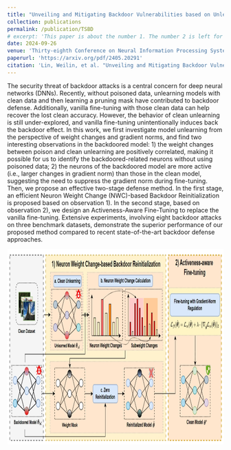 ```yaml
---
title: "Unveiling and Mitigating Backdoor Vulnerabilities based on Unlearning Weight Changes and Backdoor Activeness"
collection: publications
permalink: /publication/TSBD
# excerpt: 'This paper is about the number 1. The number 2 is left for future work.'
date: 2024-09-26
venue: 'Thirty-eighth Conference on Neural Information Processing Systems. NeurIPS 2024.'
paperurl: 'https://arxiv.org/pdf/2405.20291'
citation: 'Lin, Weilin, et al. "Unveiling and Mitigating Backdoor Vulnerabilities based on Unlearning Weight Changes and Backdoor Activeness." Thirty-eighth Conference on Neural Information Processing Systems. NeurIPS 2024.'
---
```


The security threat of backdoor attacks is a central concern for deep neural networks (DNNs). Recently, without poisoned data, unlearning models with clean data and then learning a pruning mask have contributed to backdoor defense. Additionally, vanilla fine-tuning with those clean data can help recover the lost clean accuracy. However, the behavior of clean unlearning is still under-explored, and vanilla fine-tuning unintentionally induces back the backdoor effect. In this work, we first investigate model unlearning from the perspective of weight changes and gradient norms, and find two interesting observations in the backdoored model: 1) the weight changes between poison and clean unlearning are positively correlated, making it possible for us to identify the backdoored-related neurons without using poisoned data; 2) the neurons of the backdoored model are more active (i.e., larger changes in gradient norm) than those in the clean model, suggesting the need to suppress the gradient norm during fine-tuning. Then, we propose an effective two-stage defense method. In the first stage, an efficient Neuron Weight Change (NWC)-based Backdoor Reinitialization is proposed based on observation 1). In the second stage, based on observation 2), we design an Activeness-Aware Fine-Tuning to replace the vanilla fine-tuning. Extensive experiments, involving eight backdoor attacks on three benchmark datasets, demonstrate the superior performance of our proposed method compared to recent state-of-the-art backdoor defense approaches.

<div class="img-hover-zoom">
        <img src="/images/tsbd.png" height="455" width="808" class="article-banner" alt="Backdoor Mitigation by Unlearning Shared Adversarial Examples" loading="lazy">
</div>
